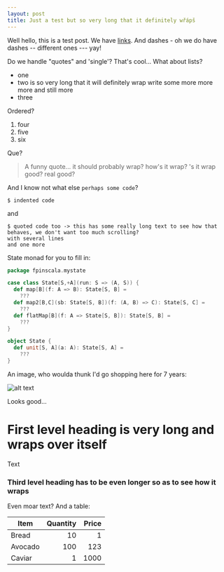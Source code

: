 ```yaml
---
layout: post
title: Just a test but so very long that it definitely wřápš
---
```


Well hello, this is a test post. We have [links](https://tasuki.org/). And dashes - oh we do have dashes -- different ones --- yay!

Do we handle "quotes" and 'single'? That's cool... What about lists?
- one
- two is so very long that it will definitely wrap write some more more more and still more
- three

Ordered?

1. four
2. five
3. six

Que?

> A funny quote... it should probably wrap? how's it wrap? 's it wrap good? real good?

And I know not what else `perhaps some code`?

    $ indented code

and

```
$ quoted code too -> this has some really long text to see how that behaves, we don't want too much scrolling?
with several lines
and one more
```

State monad for you to fill in:

```scala
package fpinscala.mystate

case class State[S,+A](run: S => (A, S)) {
  def map[B](f: A => B): State[S, B] =
    ???
  def map2[B,C](sb: State[S, B])(f: (A, B) => C): State[S, C] =
    ???
  def flatMap[B](f: A => State[S, B]): State[S, B] =
    ???
}

object State {
  def unit[S, A](a: A): State[S, A] =
    ???
}
```

An image, who woulda thunk I'd go shopping here for 7 years:

![alt text](https://gallery.tasuki.org/gallery/2009/06-5-warszawa/48-still-raining.jpg)

Looks good...

# First level heading is very long and wraps over itself

Text

### Third level heading has to be even longer so as to see how it wraps

Even moar text? And a table:

| Item    | Quantity | Price |
|---------|---------:|------:|
| Bread   | 10       | 1     |
| Avocado | 100      | 123   |
| Caviar  | 1        | 1000  |
